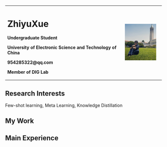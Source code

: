 <div>
<table border="0">
  <tr>
    <td width="75%">
      <h1>ZhiyuXue</h1>
      <p><b>Undergraduate Student</b></p>
      <p><b>University of Electronic Science and Technology of China</b></p>
      <p><b>954285322@qq.com</b></p>
      <p><b>Member of DIG Lab</b></p>
    </td>
    <td width="25%">
      <img src="./xzy.jpg" width="90%"/>      
    </td>
  </tr>
</table>
</div>

## Research Interests
Few-shot learning, Meta Learning, Knowledge Distillation

## My Work

## Main Experience

